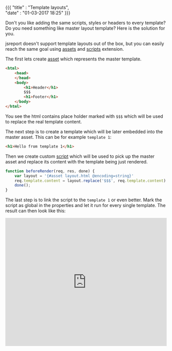 ﻿{{{
    "title"    : "Template layouts",	   
    "date"     : "01-03-2017 18:25"	
}}}

Don't you like adding the same scripts, styles or headers to every template? Do you need something like master layout template? Here is the solution for you.

jsreport doesn't support template layouts out of the box, but you can easily reach the same goal using [assets](http://jsreport.net/learn/assets) and [scripts](http://jsreport.net/learn/scripts) extension.

The first lets create [asset](http://jsreport.net/learn/assets) which represents the master template.
```html
<html>
    <head>
    </head>
    <body>
        <h1>Header</h1>
        $$$
        <h1>Footer</h1>
    </body>
</html>
```

You see the html contains place holder marked with  `$$$` which will be used to replace the real template content.

The next step is to create a template which will be later embedded into the master asset. This can be for example `template 1`:

```html
<h1>Hello from template 1</h1>
```

Then we create custom [script](http://jsreport.net/learn/scripts) which will be used to pick up the master asset and replace its content with the template being just rendered.

```js
function beforeRender(req, res, done) {
    var layout = '{#asset layout.html @encoding=string}'
    req.template.content = layout.replace('$$$', req.template.content)
    done();
}
```

The last step is to link the script to the `template 1` or even better. Mark the script as global in the properties and let it run for every single template. The result can then look like this:

<iframe src='https://playground.jsreport.net/studio/workspace/HkM7PSFSl/15?embed=1' width="100%" height="400" frameborder="0"></iframe>

